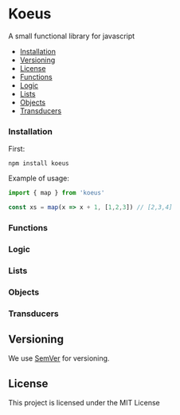 # Koeus

A small functional library for javascript

* [Installation](#installation)
* [Versioning](#versioning)
* [License](#license)
* [Functions](#functions)
* [Logic](#logic)
* [Lists](#lists)
* [Objects](#objects)
* [Transducers](#transducers)

### Installation

First:

```
npm install koeus
```

Example of usage:

```js
import { map } from 'koeus'

const xs = map(x => x + 1, [1,2,3]) // [2,3,4]
```

### Functions
### Logic
### Lists
### Objects

### Transducers

## Versioning

We use [SemVer](http://semver.org/) for versioning.

## License

This project is licensed under the MIT License